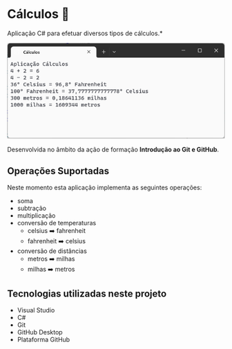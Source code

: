 # Cálculos :1234:
   
 Aplicação C# para efetuar diversos tipos de cálculos.*

![Aplicação Cálculos](aplicacao-calculos.png)

 Desenvolvida no âmbito da ação de formação **Introdução ao Git e GitHub**.

 ## Operações Suportadas

Neste momento esta aplicação implementa as seguintes operações:

- soma
- subtração
- multiplicação
- conversão de temperaturas
    - celsius :arrow_right: fahrenheit
    - fahrenheit :arrow_right: celsius
- conversão de distâncias
    - metros :arrow_right: milhas
    - milhas :arrow_right: metros

## Tecnologias utilizadas neste projeto

- Visual Studio
- C#
- Git
- GitHub Desktop
- Plataforma GitHub

